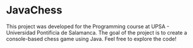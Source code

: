 # JavaChess
This project was developed for the Programming course at UPSA - Universidad Pontificia de Salamanca. The goal of the project is to create a console-based chess game using Java. Feel free to explore the code!
